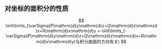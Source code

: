 ## 对坐标的面积分的性质

$$
\iint\limits_{\varSigma}P\mathrm{d}y\mathrm{d}z+Q\mathrm{d}z\mathrm{d}x+R\mathrm{d}x\mathrm{d}y
=-\iint\limits_{-\varSigma}P\mathrm{d}y\mathrm{d}z+Q\mathrm{d}z\mathrm{d}x+R\mathrm{d}x\mathrm{d}y(与积分曲面的方向有关)
$$
